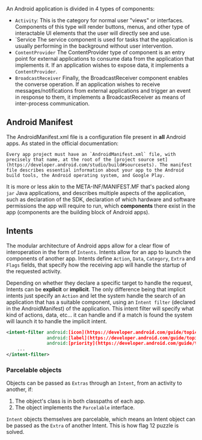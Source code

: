 An Android application is divided in 4 types of components:

* `Activity`:
		This is the category for normal user "views" or interfaces. Components of this type will render buttons, menus, and other type of interactable UI elements that the user will directly see and use.
* `Service
		The service component is used for tasks that the application is usually performing in the background without user intervention. 
* `ContentProvider`
		The ContentProvider type of component is an entry point for external applications to consume data from the application that implements it. If an application wishes to expose data, it implements a `ContentProvider`.
* `BroadcastReceiver`
		Finally, the BroadcastReceiver component enables the converse operation. If an application wishes to receive messages/notifications from external applications and trigger an event in response to them, it implements a BroadcastReceiver as means of inter-process communication.

## Android Manifest

The AndroidManifest.xml file is a configuration file present in **all** Android apps. As stated in the official documentation:

```
Every app project must have an `AndroidManifest.xml` file, with precisely that name, at the root of the [project source set](https://developer.android.com/studio/build#sourcesets). The manifest file describes essential information about your app to the Android build tools, the Android operating system, and Google Play.
```

It is more or less akin to the META-INF/MANIFEST.MF that's packed along `jar` Java applications, and describes multiple aspects of the application, such as declaration of the SDK, declaration of which hardware and software permissions the app will require to run, which **components** there exist in the app (components are the building block of Android apps).

## Intents

The modular architecture of Android apps allow for a clear flow of interoperation in the form of `Intents`.  Intents allow for an app to launch the components of another app. Intents define `Action`, `Data`, `Category`, `Extra` and `Flags` fields, that specify how the receiving app will handle the startup of the requested activity.

Depending on whether they declare a specific target to handle the request, Intents can be **explicit** or **implicit**. The only difference being that implicit intents just specify an `Action` and let the system handle the search of an application that has a suitable component, using an `Intent filter` (declared in the AndroidManifest) of the application. This intent filter will specify what kind of actions, data, etc... it can handle and if a match is found the system will launch it to handle the implicit intent.

```xml
<intent-filter android:[icon](https://developer.android.com/guide/topics/manifest/intent-filter-element#icon)="_drawable resource_"
               android:[label](https://developer.android.com/guide/topics/manifest/intent-filter-element#label)="_string resource_"
               android:[priority](https://developer.android.com/guide/topics/manifest/intent-filter-element#priority)="_integer_" >
    ...
</intent-filter>
```

### Parcelable objects

Objects can be passed as `Extras` through an `Intent`, from an activity to another, if:

1. The object's class is in both classpaths of each app.
2. The object implements the `Parcelable` interface.

`Intent` objects themselves are parcelable, which means an Intent object can be passed as the `Extra` of another Intent. This is how flag 12 puzzle is solved.